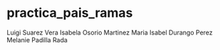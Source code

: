 
# practica_pais_ramas
Luigi Suarez Vera
Isabela Osorio Martinez
Maria Isabel Durango Perez
Melanie Padilla Rada

